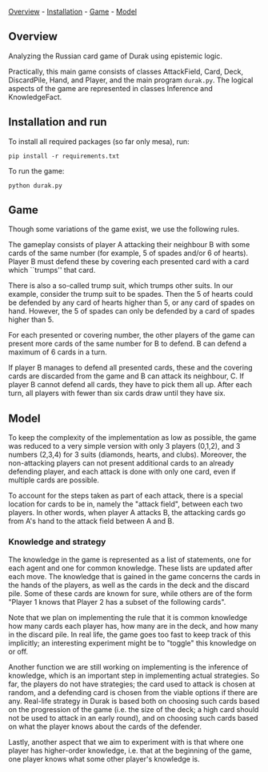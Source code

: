 [Overview](#overview) - 
[Installation](#installation) - 
[Game](#game) -
[Model](#model)

## Overview
Analyzing the Russian card game of Durak using epistemic logic. 

Practically, this main game consists of classes AttackField, Card, Deck, DiscardPile, Hand, and Player, and the main program ```durak.py```. The logical aspects of the game are represented in classes Inference and KnowledgeFact.

## Installation and run
To install all required packages (so far only mesa), run:
```
pip install -r requirements.txt
```
To run the game:
```
python durak.py
```

## Game
Though some variations of the game exist, we use the following rules.

The gameplay consists of player A attacking their neighbour B with some cards of the same number (for example, 5 of spades and/or 6 of hearts). Player B must defend these by covering each presented card with a card which ``trumps'' that card. 

There is also a so-called trump suit, which trumps other suits. In our example, consider the trump suit to be spades. Then the 5 of hearts could be defended by any card of hearts higher than 5, or any card of spades on hand. However, the 5 of spades can only be defended by a card of spades higher than 5. 

For each presented or covering number, the other players of the game can present more cards of the same number for B to defend. B can defend a maximum of 6 cards in a turn.

If player B manages to defend all presented cards, these and the covering cards are discarded from the game and B can attack its neighbour, C. If player B cannot defend all cards, they have to pick them all up. After each turn, all players with fewer than six cards draw until they have six.

## Model
To keep the complexity of the implementation as low as possible, the game was reduced to a very simple version with only 3 players (0,1,2), and 3 numbers (2,3,4) for 3 suits (diamonds, hearts, and clubs). Moreover, the non-attacking players can not present additional cards to an already defending player, and each attack is done with only one card, even if multiple cards are possible. 

To account for the steps taken as part of each attack, there is a special location for cards to be in, namely the "attack field", between each two players. In other words, when player A attacks B, the attacking cards go from A's hand to the attack field between A and B. 

### Knowledge and strategy
The knowledge in the game is represented as a list of statements, one for each agent and one for common knowledge. These lists are updated after each move. The knowledge that is gained in the game concerns the cards in the hands of the players, as well as the cards in the deck and the discard pile. Some of these cards are known for sure, while others are of the form "Player 1 knows that Player 2 has a subset of the following cards". 

Note that we plan on implementing the rule that it is common knowledge how many cards each player has, how many are in the deck, and how many in the discard pile. In real life, the game goes too fast to keep track of this implicitly; an interesting experiment might be to "toggle" this knowledge on or off.

Another function we are still working on implementing is the inference of knowledge, which is an important step in implementing actual strategies. So far, the players do not have strategies; the card used to attack is chosen at random, and a defending card is chosen from the viable options if there are any. Real-life strategy in Durak is based both on choosing such cards based on the progression of the game (i.e. the size of the deck; a high card should not be used to attack in an early round), and on choosing such cards based on what the player knows about the cards of the defender. 

Lastly, another aspect that we aim to experiment with is that where one player has higher-order knowledge, i.e. that at the beginning of the game, one player knows what some other player's knowledge is. 